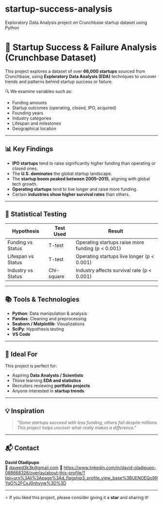 # startup-success-analysis
Exploratory Data Analysis project on Crunchbase startup dataset using Python

# 🚀 Startup Success & Failure Analysis (Crunchbase Dataset)

This project explores a dataset of over **66,000 startups** sourced from Crunchbase, using **Exploratory Data Analysis (EDA)** techniques to uncover trends and patterns behind startup success or failure.

🔍 We examine variables such as:
- Funding amounts
- Startup outcomes (operating, closed, IPO, acquired)
- Founding years
- Industry categories
- Lifespan and milestones
- Geographical location

---

## 📊 Key Findings

- **IPO startups** tend to raise significantly higher funding than operating or closed ones.
- The **U.S. dominates** the global startup landscape.
- The **startup boom peaked between 2005–2015**, aligning with global tech growth.
- **Operating startups** tend to live longer and raise more funding.
- Certain **industries show higher survival rates** than others.

---

## 🧪 Statistical Testing

| Hypothesis | Test Used | Result |
|------------|-----------|--------|
| Funding vs Status | T-test | Operating startups raise more funding (p < 0.001) |
| Lifespan vs Status | T-test | Operating startups live longer (p < 0.001) |
| Industry vs Status | Chi-square | Industry affects survival rate (p < 0.001) |

---


## 📚 Tools & Technologies

- **Python**: Data manipulation & analysis
- **Pandas**: Cleaning and preprocessing
- **Seaborn / Matplotlib**: Visualizations
- **SciPy**: Hypothesis testing
- **VS Code**

---

## 🌱 Ideal For

This project is perfect for:
- Aspiring **Data Analysts / Scientists**
- Those learning **EDA and statistics**
- Recruiters reviewing **portfolio projects**
- Anyone interested in **startup trends**

---

## 💡 Inspiration

> _"Some startups succeed with less funding, others fail despite millions. This project helps uncover what really makes a difference."_  

---

## 📬 Contact

**David Oladipupo**  
📧 daveed3k3k@gmail.com 
📎 https://www.linkedin.com/in/david-oladipupo-088668326/overlay/about-this-profile/?lipi=urn%3Ali%3Apage%3Ad_flagship3_profile_view_base%3BUENOEQo9RYqO%2FCxJ0nhyyw%3D%3D

---

⭐ If you liked this project, please consider giving it a **star** and sharing it!


